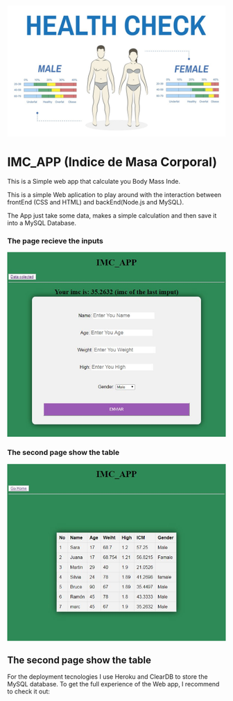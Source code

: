 ![](/public/img/imc.jpg)

# IMC_APP (Indice de Masa Corporal)
This is a Simple web app that calculate you Body Mass Inde. 

This is a simple Web aplication to play around with the interaction between frontEnd (CSS and HTML) and backEnd(Node.js and MySQL). 

The App just take some data, makes a simple calculation and then save it into a MySQL Database. 
### The page recieve the inputs
![](/public/img/home.JPG)

### The second page show the table
![](/public/img/table.JPG)

## The second page show the table
For the deployment tecnologies I use Heroku and ClearDB to store the MySQL database. To get the full experience of the Web app, I recommend to check it out: 
